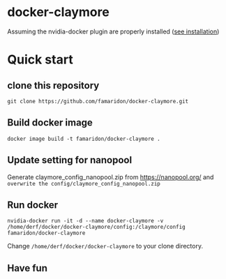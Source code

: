 # docker-claymore

Assuming the nvidia-docker plugin are properly installed ([see installation](https://github.com/NVIDIA/nvidia-docker))

# Quick start

## clone this repository
```
git clone https://github.com/famaridon/docker-claymore.git
```
## Build docker image
```
docker image build -t famaridon/docker-claymore .
```
## Update setting for nanopool 
Generate claymore_config_nanopool.zip from https://nanopool.org/ and ```overwrite the config/claymore_config_nanopool.zip```

## Run docker 
```
nvidia-docker run -it -d --name docker-claymore -v /home/derf/docker/docker-claymore/config:/claymore/config famaridon/docker-claymore
```

 Change ```/home/derf/docker/docker-claymore``` to your clone directory.
 
 ## Have fun
